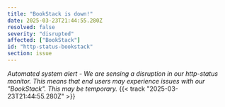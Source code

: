 ```yaml
---
title: "BookStack is down!"
date: 2025-03-23T21:44:55.280Z
resolved: false
severity: "disrupted"
affected: ["BookStack"]
id: "http-status-bookstack"
section: issue
---
```


**Automated system alert* - We are sensing a disruption in our http-status monitor. This means that end users may experience issues with our "BookStack". This may be temporary.* {{< track "2025-03-23T21:44:55.280Z" >}}
